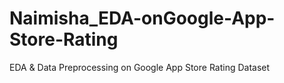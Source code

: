 # Naimisha_EDA-onGoogle-App-Store-Rating
EDA &amp; Data Preprocessing on Google App Store Rating Dataset
